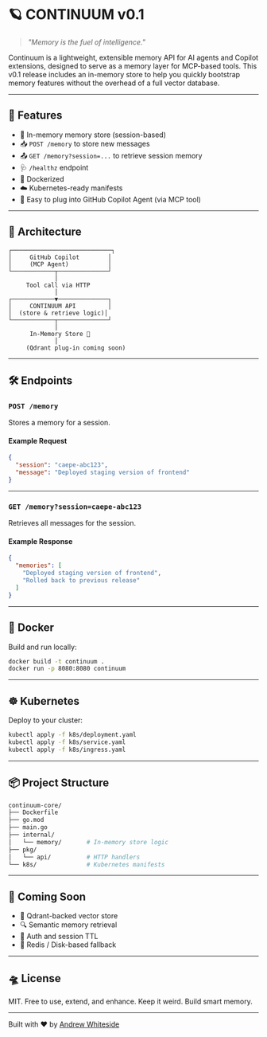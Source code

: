 # 🪐 CONTINUUM v0.1

> _"Memory is the fuel of intelligence."_

Continuum is a lightweight, extensible memory API for AI agents and Copilot extensions, designed to serve as a memory layer for MCP-based tools. This v0.1 release includes an in-memory store to help you quickly bootstrap memory features without the overhead of a full vector database.

---

## 🚀 Features

- 🧠 In-memory memory store (session-based)
- 📥 `POST /memory` to store new messages
- 📤 `GET /memory?session=...` to retrieve session memory
- 🩺 `/healthz` endpoint
- 🐳 Dockerized
- ☁️ Kubernetes-ready manifests
- 🔧 Easy to plug into GitHub Copilot Agent (via MCP tool)

---

## 🌌 Architecture

```
┌────────────────────────────┐
│     GitHub Copilot        │
│     (MCP Agent)           │
└────────────┬──────────────┘
             │
     Tool call via HTTP
             │
┌────────────▼──────────────┐
│     CONTINUUM API         │
│  (store & retrieve logic)│
└────────────┬──────────────┘
             │
      In-Memory Store 🧠
             │
     (Qdrant plug-in coming soon)
```

---

## 🛠️ Endpoints

### `POST /memory`

Stores a memory for a session.

#### Example Request

```json
{
  "session": "caepe-abc123",
  "message": "Deployed staging version of frontend"
}
```

---

### `GET /memory?session=caepe-abc123`

Retrieves all messages for the session.

#### Example Response

```json
{
  "memories": [
    "Deployed staging version of frontend",
    "Rolled back to previous release"
  ]
}
```

---

## 🐳 Docker

Build and run locally:

```bash
docker build -t continuum .
docker run -p 8080:8080 continuum
```

---

## ☸️ Kubernetes

Deploy to your cluster:

```bash
kubectl apply -f k8s/deployment.yaml
kubectl apply -f k8s/service.yaml
kubectl apply -f k8s/ingress.yaml
```

---

## 📦 Project Structure

```bash
continuum-core/
├── Dockerfile
├── go.mod
├── main.go
├── internal/
│   └── memory/       # In-memory store logic
├── pkg/
│   └── api/          # HTTP handlers
└── k8s/              # Kubernetes manifests
```

---

## 🧪 Coming Soon

- 🧲 Qdrant-backed vector store
- 🔍 Semantic memory retrieval
- 🔐 Auth and session TTL
- 💾 Redis / Disk-based fallback

---

## 🛸 License

MIT. Free to use, extend, and enhance. Keep it weird. Build smart memory.

---

Built with ❤️ by [Andrew Whiteside](https://github.com/AndrewWhiteside)